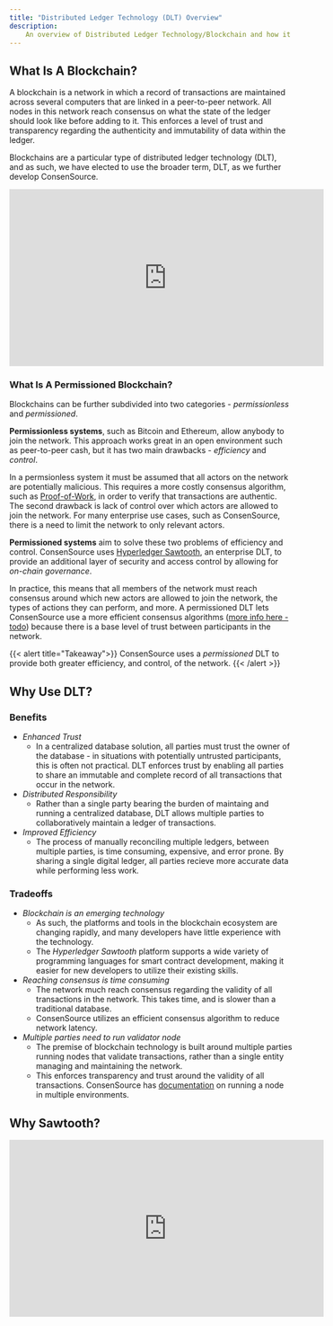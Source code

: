 ```yaml
---
title: "Distributed Ledger Technology (DLT) Overview"
description: 
    An overview of Distributed Ledger Technology/Blockchain and how it is leveraged in ConsenSource
---
```


## What Is A Blockchain?

A blockchain is a network in which a record of transactions are maintained across several computers that are linked in a peer-to-peer network. All nodes in this network reach consensus on what the state of the ledger should look like before adding to it. This enforces a level of  trust and transparency regarding the authenticity and immutability of data within the ledger.

Blockchains are a particular type of distributed ledger technology (DLT), and as such, we have elected to use the broader term, DLT, as we further develop ConsenSource.

<iframe width="560" height="315" src="https://www.youtube.com/embed/3xGLc-zz9cA" frameborder="0" allow="accelerometer; autoplay; encrypted-media; gyroscope; picture-in-picture" allowfullscreen></iframe>

### What Is A Permissioned Blockchain?

Blockchains can be further subdivided into two categories - _permissionless_ and _permissioned_. 

**Permissionless systems**, such as Bitcoin and Ethereum, allow anybody to join the network. This approach works great in an open environment such as peer-to-peer cash, but it has two main drawbacks - _efficiency_ and _control_. 

In a permsionless system it must be assumed that all actors on the network are potentially malicious. This requires a more costly consensus algorithm, such as [Proof-of-Work](https://en.bitcoin.it/wiki/Proof_of_work), in order to verify that transactions are authentic. The second drawback is lack of control over which actors are allowed to join the network. For many enterprise use cases, such as ConsenSource, there is a need to limit the network to only relevant actors.

**Permissioned systems** aim to solve these two problems of efficiency and control. ConsenSource uses [Hyperledger Sawtooth](https://www.hyperledger.org/projects/sawtooth), an enterprise DLT, to provide an additional layer of security and access control by allowing for _on-chain governance_. 

In practice, this means that all members of the network must reach consensus around which new actors are allowed to join the network, the types of actions they can perform, and more. A permissioned DLT lets ConsenSource use a more efficient consensus algorithms ([more info here - todo](test.com)) because there is a base level of trust between participants in the network.

{{< alert title="Takeaway">}}
ConsenSource uses a _permissioned_ DLT to provide both greater efficiency, and control, of the network.
{{< /alert >}}

## Why Use DLT?

### Benefits

- _Enhanced Trust_
  - In a centralized database solution, all parties must trust the owner of the database - in situations with potentially untrusted participants, this is often not practical.
    DLT enforces trust by enabling all parties to share an immutable and complete record of all transactions that occur in the network.
- _Distributed Responsibility_
  - Rather than a single party bearing the burden of maintaing and running a centralized database, DLT allows multiple parties to collaboratively maintain a ledger of transactions.
- _Improved Efficiency_
  - The process of manually reconciling multiple ledgers, between multiple parties, is time consuming, expensive, and error prone. By sharing a single digital ledger, all parties recieve more 
    accurate data while performing less work.

### Tradeoffs

- _Blockchain is an emerging technology_
  - As such, the platforms and tools in the blockchain ecosystem are changing rapidly, and many developers have little experience with the technology.
  - The _Hyperledger Sawtooth_ platform supports a wide variety of programming languages for smart contract development, making it easier for new developers to utilize their existing skills.
- _Reaching consensus is time consuming_
  - The network much reach consensus regarding the validity of all transactions in the network. This takes time, and is slower than a traditional database.
  - ConsenSource utilizes an efficient consensus algorithm to reduce network latency.
- _Multiple parties need to run validator node_
  - The premise of blockchain technology is built around multiple parties running nodes that validate transactions, rather than a single entity managing and maintaining the network.
  - This enforces transparency and trust around the validity of all transactions. ConsenSource has [documentation](/consensource-docs/docs/developer/getting-started/) on running a node in multiple environments.

## Why Sawtooth?

<iframe width="560" height="315" src="https://www.youtube.com/embed/3BVUiPQuv-w?start=28" frameborder="0" allow="accelerometer; autoplay; encrypted-media; gyroscope; picture-in-picture" allowfullscreen></iframe>

